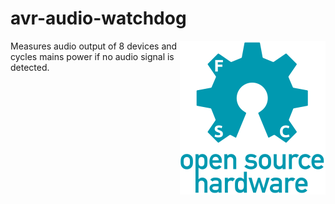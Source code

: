 # avr-audio-watchdog
<img align="right" src="oshw.png">
Measures audio output of 8 devices and cycles mains power if no audio signal is detected.

